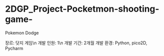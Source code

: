 # 2DGP_Project-Pocketmon-shooting-game-

Pokemon Dodge

장르: 닷지 게임\n
개발 인원: 1\n
개발 기간: 2개월
개발 환경: Python, pico2D, Pycharm
